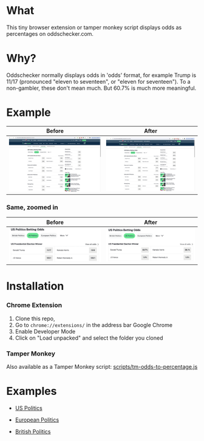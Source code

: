 
# What

This tiny browser extension or tamper monkey script displays odds as percentages on oddschecker.com.

# Why?

Oddschecker normally displays odds in 'odds' format, for example Trump is 11/17 (pronounced "eleven to seventeen", or "eleven for seventeen"). To a non-gambler, these don't mean much. But 60.7% is much more meaningful.

# Example

Before                     |  After 
:-------------------------:|:-------------------------:
![](imgs/before.png)  |  ![](imgs/after.png)

### Same, zoomed in


Before                     |  After 
:-------------------------:|:-------------------------:
![](imgs/before-zoomed.png)  |  ![](imgs/after-zoomed.png)




# Installation 

### Chrome Extension

1. Clone this repo, 
2. Go to `chrome://extensions/` in the address bar Google Chrome
3. Enable Developer Mode
4. Click on "Load unpacked" and select the folder you cloned


### Tamper Monkey

Also available as a Tamper Monkey script: <a href="scripts/tm-odds-to-percentage.js">scripts/tm-odds-to-percentage.js</a>


# Examples

- <a href="https://www.oddschecker.com/politics/us-politics">US Politics</a>

- <a href="https://www.oddschecker.com/politics/european-politics">European Politics</a>

- <a href="https://www.oddschecker.com/politics/british-politics">British Politics</a>


